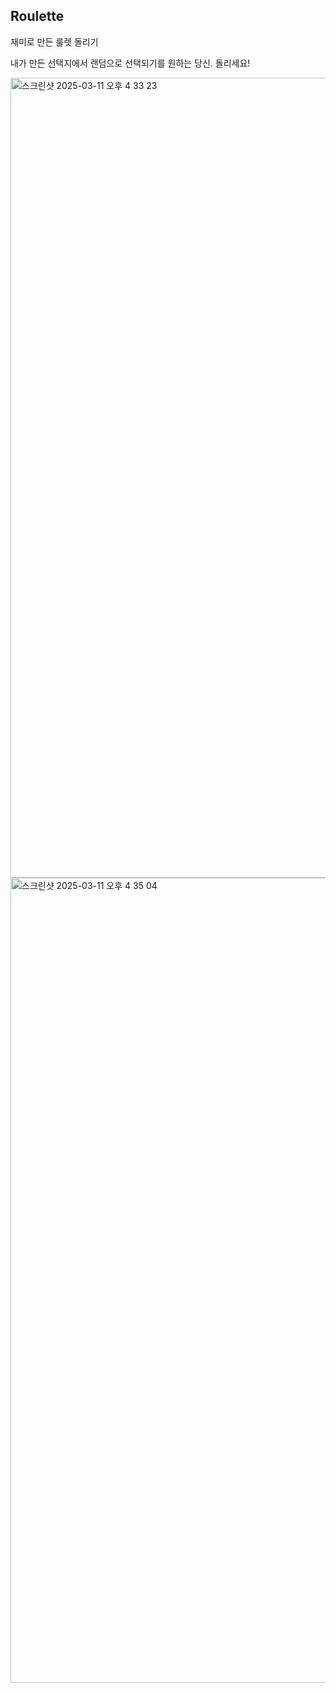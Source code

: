 ## Roulette

재미로 만든 룰렛 돌리기

내가 만든 선택지에서 랜덤으로 선택되기를 원하는 당신. 돌리세요!

<img width="1280" alt="스크린샷 2025-03-11 오후 4 33 23" src="https://github.com/user-attachments/assets/2d7100c6-a201-4572-b0ba-4d202b46549f" />
<img width="1288" alt="스크린샷 2025-03-11 오후 4 35 04" src="https://github.com/user-attachments/assets/e49f74a7-7cf4-4138-8454-0eeb7fd8d1a8" />

